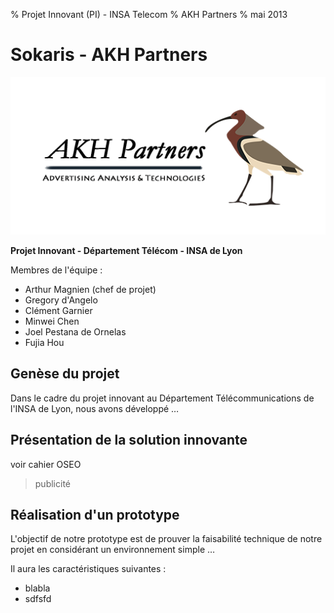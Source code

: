 % Projet Innovant (PI) - INSA Telecom
% AKH Partners
% mai 2013


# Sokaris - AKH Partners

![AKH Partners](images/akh_small.png)

**Projet Innovant - Département Télécom - INSA de Lyon**

Membres de l'équipe :

- Arthur Magnien (chef de projet)
- Gregory d'Angelo
- Clément Garnier
- Minwei Chen
- Joel Pestana de Ornelas
- Fujia Hou


## Genèse du projet

Dans le cadre du projet innovant au Département Télécommunications de l'INSA de Lyon, nous avons développé …

## Présentation de la solution innovante

voir cahier OSEO

> publicité

## Réalisation d'un prototype

L'objectif de notre prototype est de prouver la faisabilité technique de notre projet en considérant un environnement simple …

Il aura les caractéristiques suivantes : 

- blabla
- sdfsfd

### 


